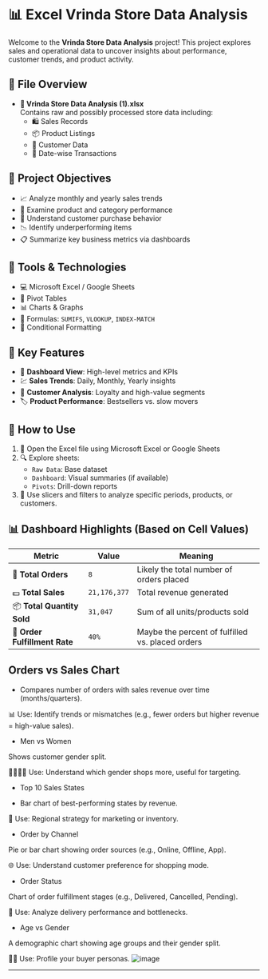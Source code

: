 #  📊 Excel Vrinda Store Data Analysis

Welcome to the **Vrinda Store Data Analysis** project! This project explores sales and operational data to uncover insights about performance, customer trends, and product activity.

## 📁 File Overview

- **📄 Vrinda Store Data Analysis (1).xlsx**  
  Contains raw and possibly processed store data including:
  - 🛍️ Sales Records
  - 📦 Product Listings
  - 👥 Customer Data
  - 📆 Date-wise Transactions

## 🎯 Project Objectives

- 📈 Analyze monthly and yearly sales trends
- 🛒 Examine product and category performance
- 🧍 Understand customer purchase behavior
- 📉 Identify underperforming items
- 📋 Summarize key business metrics via dashboards

## 🧰 Tools & Technologies

- 💻 Microsoft Excel / Google Sheets
- 🔄 Pivot Tables
- 📊 Charts & Graphs
- 🔢 Formulas: `SUMIFS`, `VLOOKUP`, `INDEX-MATCH`
- 🎨 Conditional Formatting

## 🌟 Key Features

- 🧾 **Dashboard View**: High-level metrics and KPIs
- 💹 **Sales Trends**: Daily, Monthly, Yearly insights
- 🤝 **Customer Analysis**: Loyalty and high-value segments
- 🏷️ **Product Performance**: Bestsellers vs. slow movers

## 🧭 How to Use

1. 📂 Open the Excel file using Microsoft Excel or Google Sheets
2. 🔍 Explore sheets:
   - `Raw Data`: Base dataset
   - `Dashboard`: Visual summaries (if available)
   - `Pivots`: Drill-down reports
3. 🧩 Use slicers and filters to analyze specific periods, products, or customers.

##  📊 Dashboard Highlights (Based on Cell Values)


| Metric                        | Value        | Meaning                                          |
| ----------------------------- | ------------ | ------------------------------------------------ |
| 🧾 **Total Orders**           | `8`          | Likely the total number of orders placed         |
| 💵 **Total Sales**            | `21,176,377` | Total revenue generated                          |
| 📦 **Total Quantity Sold**    | `31,047`     | Sum of all units/products sold                   |
| 🚚 **Order Fulfillment Rate** | `40%`        | Maybe the percent of fulfilled vs. placed orders |


## Orders vs Sales Chart

* Compares number of orders with sales revenue over time (months/quarters).

📊 Use: Identify trends or mismatches (e.g., fewer orders but higher revenue = high-value sales).

* Men vs Women

Shows customer gender split.

🧍‍♂️🧍‍♀️ Use: Understand which gender shops more, useful for targeting.

* Top 10 Sales States

* Bar chart of best-performing states by revenue.

📍 Use: Regional strategy for marketing or inventory.

* Order by Channel

Pie or bar chart showing order sources (e.g., Online, Offline, App).

🌐 Use: Understand customer preference for shopping mode.

* Order Status

Chart of order fulfillment stages (e.g., Delivered, Cancelled, Pending).

🚦 Use: Analyze delivery performance and bottlenecks.

* Age vs Gender

A demographic chart showing age groups and their gender split.

🧓👦 Use: Profile your buyer personas.
![image](https://github.com/user-attachments/assets/e6c00518-5190-48f4-a8bb-bf9cc99e1491)

---


